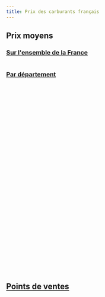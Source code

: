 ```yaml
---
title: Prix des carburants français
---
```


## Prix moyens

### <a href="#sur-lensemble-de-la-france">Sur l'ensemble de la France</a>

<table id="averages"></table>

### <a href="#par-département">Par département</a>

<div id="by-region-selector" class="selector"></div>

<div id="by-region-map" style="width: 100%; aspect-ratio:1 / 1"></div>

<script type="module" src="./assets/javascript/index.js"></script>

## <a href="#points-de-ventes">Points de ventes</a>

<div id="sale-points-selector" class="selector"></div>

<div id="sale-points-map" style="width: 100%; aspect-ratio: 1 / 1"></div>

<script type="module" src="./assets/javascript/sale_points.js"></script>
